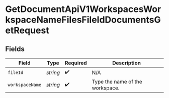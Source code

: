 # GetDocumentApiV1WorkspacesWorkspaceNameFilesFileIdDocumentsGetRequest


## Fields

| Field                           | Type                            | Required                        | Description                     |
| ------------------------------- | ------------------------------- | ------------------------------- | ------------------------------- |
| `fileId`                        | *string*                        | :heavy_check_mark:              | N/A                             |
| `workspaceName`                 | *string*                        | :heavy_check_mark:              | Type the name of the workspace. |